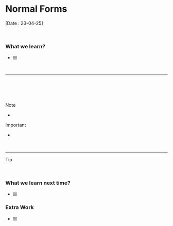 # Normal Forms
[Date : 23-04-25]

<br>

### What we learn?
- [x]


<br>

---------------

<br>

###

<br>

> [!NOTE]
> - 


> [!IMPORTANT]
> - 

<br>


-------

> [!TIP]
> 

<br>

### What we learn next time?
- [x] 


### Extra Work 
- [x]  